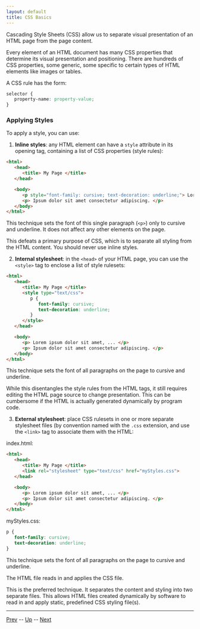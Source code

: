 ```yaml
---
layout: default
title: CSS Basics
---
```


Cascading Style Sheets (CSS) allow us to separate visual presentation of an HTML page from the page content.

Every element of an HTML document has many CSS properties that determine its visual presentation and positioning.  There are hundreds of CSS properties, some generic, some specific to certain types of HTML elements like images or tables.

A CSS rule has the form:

```css
selector {
   property-name: property-value;
}
```

### Applying Styles

To apply a style, you can use:

1. **Inline styles**: any HTML element can have a `style` attribute in its opening tag, containing a list of CSS properties (style rules):

```html
<html>
   <head>
      <title> My Page </title>
   </head>

   <body>
      <p style="font-family: cursive; text-decoration: underline;"> Lorem ipsum dolor sit amet, ... </p>
      <p> Ipsum dolor sit amet consectetur adipiscing. </p>
   </body>
</html>
```

This technique sets the font of this single paragraph (`<p>`) only to cursive and underline.
It does not affect any other elements on the page.

This defeats a primary purpose of CSS, which is to separate all styling from the HTML content.
You should never use inline styles.

2. **Internal stylesheet**: in the `<head>` of your HTML page, you can use the `<style>` tag to enclose a list of style rulesets:

```html
<html>
   <head>
      <title> My Page </title>
      <style type="text/css">
         p {
            font-family: cursive;
            text-decoration: underline;
         }
      </style>
   </head>

   <body>
      <p> Lorem ipsum dolor sit amet, ... </p>
      <p> Ipsum dolor sit amet consectetur adipiscing. </p>
   </body>
</html>
```

This technique sets the font of all paragraphs on the page to cursive and underline.

While this disentangles the style rules from the HTML tags, it still requires editing the HTML page source to change presentation. This can be cumbersome if the HTML is actually generated dynamically by program code.

3. **External stylesheet**: place CSS rulesets in one or more separate stylesheet files (by convention named with the `.css` extension, and use the `<link>` tag to associate them with the HTML:

index.html:
```html
<html>
   <head>
      <title> My Page </title>
      <link rel="stylesheet" type="text/css" href="myStyles.css">
   </head>

   <body>
      <p> Lorem ipsum dolor sit amet, ... </p>
      <p> Ipsum dolor sit amet consectetur adipiscing. </p>
   </body>
</html>
```

myStyles.css:
```css
p {
   font-family: cursive;
   text-decoration: underline;
}
```

This technique sets the font of all paragraphs on the page to cursive and underline.

The HTML file reads in and applies the CSS file.

This is the preferred technique.
It separates the content and styling into two separate files.
This allows HTML files created dynamically by software to read in and apply static, predefined CSS styling file(s).

<hr>

[Prev](README.md) -- [Up](README.md) -- [Next](cssSelectors.md)

